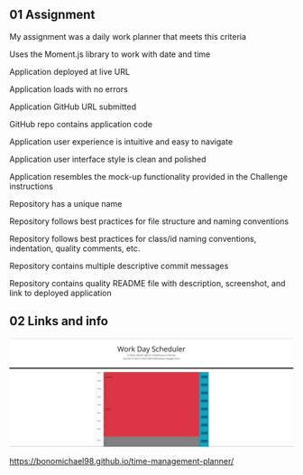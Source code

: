 ## 01 Assignment

My assignment was a daily work planner that meets this criteria


Uses the Moment.js library to work with date and time

Application deployed at live URL

Application loads with no errors

Application GitHub URL submitted

GitHub repo contains application code

Application user experience is intuitive and easy to navigate

Application user interface style is clean and polished

Application resembles the mock-up functionality provided in the Challenge instructions

Repository has a unique name

Repository follows best practices for file structure and naming conventions

Repository follows best practices for class/id naming conventions, indentation, quality comments, etc.

Repository contains multiple descriptive commit messages

Repository contains quality README file with description, screenshot, and link to deployed application

## 02 Links and info

![deployed-application](./Images/work-scheduler.png)

 https://bonomichael98.github.io/time-management-planner/